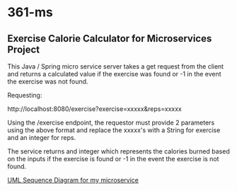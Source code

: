 # 361-ms

## Exercise Calorie Calculator for Microservices Project

This Java / Spring micro service server takes a get request from the client and returns a calculated value if the exercise was found
or -1 in the event the exercise was not found.

Requesting:

http://localhost:8080/exercise?exercise=xxxxx&reps=xxxxx

Using the /exercise endpoint, the requestor must provide 2 parameters using the above format and replace the xxxxx's with a String for exercise
and an integer for reps.

The service returns and integer which represents the calories burned based on the inputs if the exercise is found or -1 in the event the exercise is not found.

[UML Sequence Diagram for my microservice](https://drive.google.com/file/d/170EmBCF_PX_JKQq6aAipsPwESpGPLP2w/view?usp=sharing)

 

